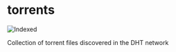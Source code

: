 torrents 
========
![Indexed](https://img.shields.io/badge/indexed-119001-blue)

Collection of torrent files discovered in the DHT network
